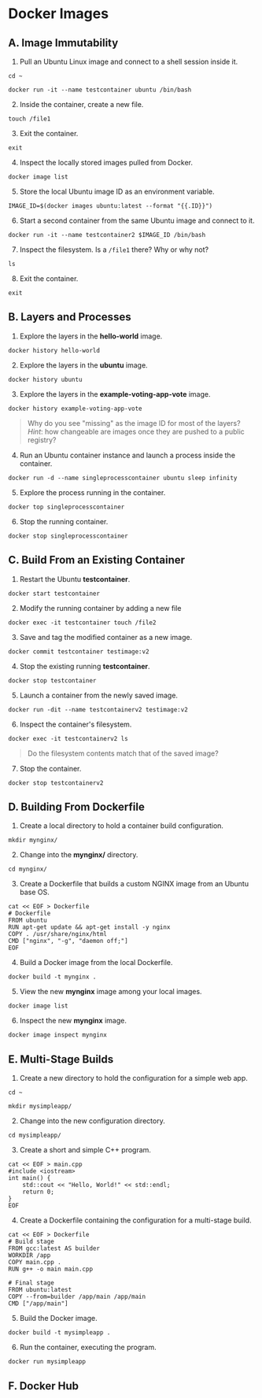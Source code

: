 # Docker Images

## A. Image Immutability

1. Pull an Ubuntu Linux image and connect to a shell session inside it.
```
cd ~
```
```
docker run -it --name testcontainer ubuntu /bin/bash
```

2. Inside the container, create a new file.
```
touch /file1
```

3. Exit the container.
```
exit
```

4. Inspect the locally stored images pulled from Docker.
```
docker image list
```

5. Store the local Ubuntu image ID as an environment variable.
```
IMAGE_ID=$(docker images ubuntu:latest --format "{{.ID}}")
```

6. Start a second container from the same Ubuntu image and connect to it.
```
docker run -it --name testcontainer2 $IMAGE_ID /bin/bash
```

7. Inspect the filesystem. Is a `/file1` there? Why or why not?
```
ls
```

8. Exit the container.
```
exit
```

## B. Layers and Processes

1. Explore the layers in the **hello-world** image.
```
docker history hello-world
```

2. Explore the layers in the **ubuntu** image.
```
docker history ubuntu
```

3. Explore the layers in the **example-voting-app-vote** image.
```
docker history example-voting-app-vote
```

> Why do you see "missing" as the image ID for most of the layers? *Hint*: how changeable are images once they are pushed to a public registry?

4. Run an Ubuntu container instance and launch a process inside the container.
```
docker run -d --name singleprocesscontainer ubuntu sleep infinity
```

5. Explore the process running in the container.
```
docker top singleprocesscontainer
```

6. Stop the running container.
```
docker stop singleprocesscontainer
```

## C. Build From an Existing Container

1. Restart the Ubuntu **testcontainer**.
```
docker start testcontainer
```

2. Modify the running container by adding a new file
```
docker exec -it testcontainer touch /file2
```

3. Save and tag the modified container as a new image.
```
docker commit testcontainer testimage:v2
```

4. Stop the existing running **testcontainer**.
```
docker stop testcontainer
```

5. Launch a container from the newly saved image.
```
docker run -dit --name testcontainerv2 testimage:v2
```

6. Inspect the container's filesystem.
```
docker exec -it testcontainerv2 ls
```

> Do the filesystem contents match that of the saved image?

7. Stop the container.
```
docker stop testcontainerv2
```

## D. Building From Dockerfile

1. Create a local directory to hold a container build configuration.
```
mkdir mynginx/
```

2. Change into the **mynginx/** directory.
```
cd mynginx/
```

3. Create a Dockerfile that builds a custom NGINX image from an Ubuntu base OS.
```
cat << EOF > Dockerfile
# Dockerfile
FROM ubuntu
RUN apt-get update && apt-get install -y nginx
COPY . /usr/share/nginx/html
CMD ["nginx", "-g", "daemon off;"]
EOF
```

4. Build a Docker image from the local Dockerfile.
```
docker build -t mynginx .
```

5. View the new **mynginx** image among your local images.
```
docker image list
```

6. Inspect the new **mynginx** image.
```
docker image inspect mynginx
```

## E. Multi-Stage Builds

1. Create a new directory to hold the configuration for a simple web app.
```
cd ~
```
```
mkdir mysimpleapp/
```

2. Change into the new configuration directory.
```
cd mysimpleapp/
```

3. Create a short and simple C++ program.
```
cat << EOF > main.cpp
#include <iostream>
int main() {
    std::cout << "Hello, World!" << std::endl;
    return 0;
}
EOF
```

4. Create a Dockerfile containing the configuration for a multi-stage build.
```
cat << EOF > Dockerfile
# Build stage
FROM gcc:latest AS builder
WORKDIR /app
COPY main.cpp .
RUN g++ -o main main.cpp

# Final stage
FROM ubuntu:latest
COPY --from=builder /app/main /app/main
CMD ["/app/main"]
```

5. Build the Docker image.
```
docker build -t mysimpleapp .
```

6. Run the container, executing the program.
```
docker run mysimpleapp
```

## F. Docker Hub
